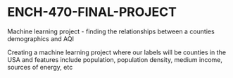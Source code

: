 # ENCH-470-FINAL-PROJECT
Machine learning project - finding the relationships between a counties demographics and AQI

Creating a machine learning project where our labels will be counties in the USA and features include population, population density, 
medium income, sources of energy, etc 
